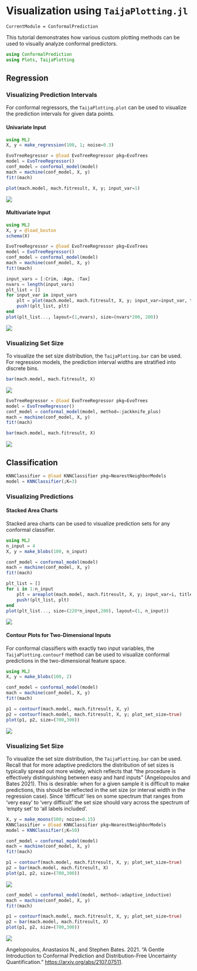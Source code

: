# Visualization using `TaijaPlotting.jl`


``` @meta
CurrentModule = ConformalPrediction
```

This tutorial demonstrates how various custom plotting methods can be used to visually analyze conformal predictors.

``` julia
using ConformalPrediction
using Plots, TaijaPlotting
```

## Regression

### Visualizing Prediction Intervals

For conformal regressors, the `TaijaPlotting.plot` can be used to visualize the prediction intervals for given data points.

#### Univariate Input

``` julia
using MLJ
X, y = make_regression(100, 1; noise=0.3)
```

``` julia
EvoTreeRegressor = @load EvoTreeRegressor pkg=EvoTrees
model = EvoTreeRegressor() 
conf_model = conformal_model(model)
mach = machine(conf_model, X, y)
fit!(mach)
```

``` julia
plot(mach.model, mach.fitresult, X, y; input_var=1)
```

![](plotting_files/figure-commonmark/cell-6-output-1.svg)

#### Multivariate Input

``` julia
using MLJ
X, y = @load_boston
schema(X)
```

``` julia
EvoTreeRegressor = @load EvoTreeRegressor pkg=EvoTrees
model = EvoTreeRegressor() 
conf_model = conformal_model(model)
mach = machine(conf_model, X, y)
fit!(mach)
```

``` julia
input_vars = [:Crim, :Age, :Tax]
nvars = length(input_vars)
plt_list = []
for input_var in input_vars
    plt = plot(mach.model, mach.fitresult, X, y; input_var=input_var, title=input_var)
    push!(plt_list, plt)
end
plot(plt_list..., layout=(1,nvars), size=(nvars*200, 200))
```

![](plotting_files/figure-commonmark/cell-9-output-1.svg)

### Visualizing Set Size

To visualize the set size distribution, the `TaijaPlotting.bar` can be used. For regression models, the prediction interval widths are stratified into discrete bins.

``` julia
bar(mach.model, mach.fitresult, X)
```

![](plotting_files/figure-commonmark/cell-10-output-1.svg)

``` julia
EvoTreeRegressor = @load EvoTreeRegressor pkg=EvoTrees
model = EvoTreeRegressor() 
conf_model = conformal_model(model, method=:jackknife_plus)
mach = machine(conf_model, X, y)
fit!(mach)
```

``` julia
bar(mach.model, mach.fitresult, X)
```

![](plotting_files/figure-commonmark/cell-12-output-1.svg)

## Classification

``` julia
KNNClassifier = @load KNNClassifier pkg=NearestNeighborModels
model = KNNClassifier(;K=3)
```

### Visualizing Predictions

#### Stacked Area Charts

Stacked area charts can be used to visualize prediction sets for any conformal classifier.

``` julia
using MLJ
n_input = 4
X, y = make_blobs(100, n_input)
```

``` julia
conf_model = conformal_model(model)
mach = machine(conf_model, X, y)
fit!(mach)
```

``` julia
plt_list = []
for i in 1:n_input
    plt = areaplot(mach.model, mach.fitresult, X, y; input_var=i, title="Input $i")
    push!(plt_list, plt)
end
plot(plt_list..., size=(220*n_input,200), layout=(1, n_input))
```

![](plotting_files/figure-commonmark/cell-16-output-1.svg)

#### Contour Plots for Two-Dimensional Inputs

For conformal classifiers with exactly two input variables, the `TaijaPlotting.contourf` method can be used to visualize conformal predictions in the two-dimensional feature space.

``` julia
using MLJ
X, y = make_blobs(100, 2)
```

``` julia
conf_model = conformal_model(model)
mach = machine(conf_model, X, y)
fit!(mach)
```

``` julia
p1 = contourf(mach.model, mach.fitresult, X, y)
p2 = contourf(mach.model, mach.fitresult, X, y; plot_set_size=true)
plot(p1, p2, size=(700,300))
```

![](plotting_files/figure-commonmark/cell-19-output-1.svg)

### Visualizing Set Size

To visualize the set size distribution, the `TaijaPlotting.bar` can be used. Recall that for more adaptive predictors the distribution of set sizes is typically spread out more widely, which reflects that “the procedure is effectively distinguishing between easy and hard inputs” (Angelopoulos and Bates 2021). This is desirable: when for a given sample it is difficult to make predictions, this should be reflected in the set size (or interval width in the regression case). Since ‘difficult’ lies on some spectrum that ranges from ‘very easy’ to ‘very difficult’ the set size should vary across the spectrum of ‘empty set’ to ‘all labels included’.

``` julia
X, y = make_moons(500; noise=0.15)
KNNClassifier = @load KNNClassifier pkg=NearestNeighborModels
model = KNNClassifier(;K=50) 
```

``` julia
conf_model = conformal_model(model)
mach = machine(conf_model, X, y)
fit!(mach)
```

``` julia
p1 = contourf(mach.model, mach.fitresult, X, y; plot_set_size=true)
p2 = bar(mach.model, mach.fitresult, X)
plot(p1, p2, size=(700,300))
```

![](plotting_files/figure-commonmark/cell-22-output-1.svg)

``` julia
conf_model = conformal_model(model, method=:adaptive_inductive)
mach = machine(conf_model, X, y)
fit!(mach)
```

``` julia
p1 = contourf(mach.model, mach.fitresult, X, y; plot_set_size=true)
p2 = bar(mach.model, mach.fitresult, X)
plot(p1, p2, size=(700,300))
```

![](plotting_files/figure-commonmark/cell-24-output-1.svg)

Angelopoulos, Anastasios N., and Stephen Bates. 2021. “A Gentle Introduction to Conformal Prediction and Distribution-Free Uncertainty Quantification.” <https://arxiv.org/abs/2107.07511>.
